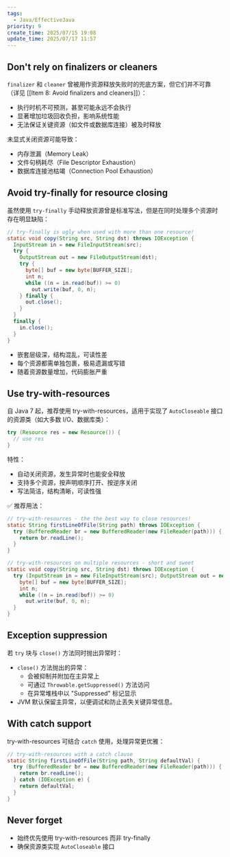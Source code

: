 ```yaml
---
tags:
  - Java/EffectiveJava
priority: 9
create_time: 2025/07/15 19:08
update_time: 2025/07/17 11:57
---
```


## Don't rely on finalizers or cleaners

`finalizer` 和 `cleaner` 曾被用作资源释放失败时的兜底方案，但它们并不可靠（详见 [[Item 8: Avoid finalizers and cleaners]]）：

- 执行时机不可预测，甚至可能永远不会执行
- 显著增加垃圾回收负担，影响系统性能
- 无法保证关键资源（如文件或数据库连接）被及时释放

未显式关闭资源可能导致：

- 内存泄漏（Memory Leak）
- 文件句柄耗尽（File Descriptor Exhaustion）
- 数据库连接池枯竭（Connection Pool Exhaustion）

## Avoid try-finally for resource closing

虽然使用 `try-finally` 手动释放资源曾是标准写法，但是在同时处理多个资源时存在明显缺陷：

```java
// try-finally is ugly when used with more than one resource!
static void copy(String src, String dst) throws IOException {
  InputStream in = new FileInputStream(src);
  try {
    OutputStream out = new FileOutputStream(dst);
    try {
      byte[] buf = new byte[BUFFER_SIZE];
      int n;
      while ((n = in.read(buf)) >= 0)
        out.write(buf, 0, n);
    } finally {
      out.close();
    }
  }
  finally {
    in.close();
  }
}
```

- 嵌套层级深，结构混乱，可读性差
- 每个资源都需单独包裹，极易遗漏或写错
- 随着资源数量增加，代码膨胀严重

## Use try-with-resources

自 Java 7 起，推荐使用 try-with-resources，适用于实现了 `AutoCloseable` 接口的资源类（如大多数 I/O、数据库类）：

```java
try (Resource res = new Resource()) {
  // use res
}
```

特性：
- 自动关闭资源，发生异常时也能安全释放
- 支持多个资源，按声明顺序打开、按逆序关闭
- 写法简洁，结构清晰，可读性强

✅ 推荐用法：

```java
// try-with-resources - the the best way to close resources!
static String firstLineOfFile(String path) throws IOException {
  try (BufferedReader br = new BufferedReader(new FileReader(path))) {
    return br.readLine();
  }
}
```

```java hl:3
// try-with-resources on multiple resources - short and sweet
static void copy(String src, String dst) throws IOException {
  try (InputStream in = new FileInputStream(src); OutputStream out = new FileOutputStream(dst)) {
    byte[] buf = new byte[BUFFER_SIZE];
    int n;
    while ((n = in.read(buf)) >= 0)
      out.write(buf, 0, n);
  }
}
```

## Exception suppression

若 `try` 块与 `close()` 方法同时抛出异常时：

- `close()` 方法抛出的异常：
	- 会被抑制并附加在主异常上
	- 可通过 `Throwable.getSuppressed()` 方法访问
	- 在异常堆栈中以 "Suppressed" 标记显示
- JVM 默认保留主异常，以便调试和防止丢失关键异常信息。

## With catch support

try-with-resources 可结合 `catch` 使用，处理异常更优雅：

```java
// try-with-resources with a catch clause
static String firstLineOfFile(String path, String defaultVal) {
  try (BufferedReader br = new BufferedReader(new FileReader(path))) {
    return br.readLine();
  } catch (IOException e) {
    return defaultVal;
  }
}
```

## Never forget

- 始终优先使用 try-with-resources 而非 try-finally
- 确保资源类实现 `AutoCloseable` 接口

